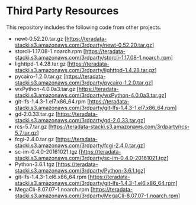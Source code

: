 # Third Party Resources

This repository includes the following code from other projects.

* newt-0.52.20.tar.gz [https://teradata-stacki.s3.amazonaws.com/3rdparty/newt-0.52.20.tar.gz]
* storcli-1.17.08-1.noarch.rpm [https://teradata-stacki.s3.amazonaws.com/3rdparty/storcli-1.17.08-1.noarch.rpm]
* lighttpd-1.4.28.tar.gz [https://teradata-stacki.s3.amazonaws.com/3rdparty/lighttpd-1.4.28.tar.gz]
* pycairo-1.2.0.tar.gz [https://teradata-stacki.s3.amazonaws.com/3rdparty/pycairo-1.2.0.tar.gz]
* wxPython-4.0.0a3.tar.gz [https://teradata-stacki.s3.amazonaws.com/3rdparty/wxPython-4.0.0a3.tar.gz]
* git-lfs-1.4.3-1.el7.x86_64.rpm [https://teradata-stacki.s3.amazonaws.com/3rdparty/git-lfs-1.4.3-1.el7.x86_64.rpm]
* gd-2.0.33.tar.gz [https://teradata-stacki.s3.amazonaws.com/3rdparty/gd-2.0.33.tar.gz]
* rcs-5.7.tar.gz [https://teradata-stacki.s3.amazonaws.com/3rdparty/rcs-5.7.tar.gz]
* fcgi-2.4.0.tar.gz [https://teradata-stacki.s3.amazonaws.com/3rdparty/fcgi-2.4.0.tar.gz]
* sc-im-0.4.0-20161021.tgz [https://teradata-stacki.s3.amazonaws.com/3rdparty/sc-im-0.4.0-20161021.tgz]
* Python-3.6.1.tgz [https://teradata-stacki.s3.amazonaws.com/3rdparty/Python-3.6.1.tgz]
* git-lfs-1.4.3-1.el6.x86_64.rpm [https://teradata-stacki.s3.amazonaws.com/3rdparty/git-lfs-1.4.3-1.el6.x86_64.rpm]
* MegaCli-8.07.07-1.noarch.rpm [https://teradata-stacki.s3.amazonaws.com/3rdparty/MegaCli-8.07.07-1.noarch.rpm]
